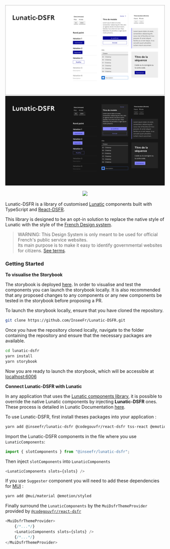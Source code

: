 <p align="center">
 <img src="https://raw.githubusercontent.com/InseeFr/Lunatic-DSFR/main/overview-light.png#gh-light-mode-only" />
 <img src="https://raw.githubusercontent.com/InseeFr/Lunatic-DSFR/main/overview-dark.png#gh-dark-mode-only" />
</p>

<p align="center">
  <a href="https://inseefr.github.io/Lunatic-DSFR/storybook/" target="_blank"><img src="https://raw.githubusercontent.com/storybooks/brand/master/badge/badge-storybook.svg"></a>
</p>

Lunatic-DSFR is a library of customised [Lunatic](https://github.com/InseeFr/Lunatic) components built with TypeScript and [React-DSFR](https://react-dsfr.etalab.studio/).

This library is designed to be an opt-in solution to replace the native style of Lunatic with the style of the [French Design system](https://systeme-de-design.gouv.fr/).

> WARNING: This Design System is only meant to be used for official French's public service websites.  
> Its main purpose is to make it easy to identify governmental websites for citizens. [See terms](https://www.systeme-de-design.gouv.fr/cgu/).

### Getting Started

**To visualise the Storybook**

The storybook is deployed [here](https://inseefr.github.io/Lunatic-DSFR/storybook/). In order to visualise and test the components you can launch the storybook locally. It is also recommended that any proposed changes to any components or any new components be tested in the storybook before proposing a PR.

To launch the storybook locally, ensure that you have cloned the repository.

```bash
git clone https://github.com/InseeFr/Lunatic-DSFR.git
```

Once you have the repository cloned locally, navigate to the folder containing the repository and ensure that the necessary packages are available.

```bash
cd lunatic-dsfr
yarn install
yarn storybook
```

Now you are ready to launch the storybook, which will be accessible at [localhost:6006](http://localhost:6006/)

**Connect Lunatic-DSFR with Lunatic**

In any application that uses the [Lunatic components library](https://github.com/InseeFr/Lunatic), it is possible to override the native Lunatic components by injecting **Lunatic-DSFR** ones. These process is detailed in Lunatic Documentation [here](https://inseefr.github.io/Lunatic/docs/components/personnalisation).

To use Lunatic-DSFR, first install theses packages into your application :

```bash
yarn add @inseefr/lunatic-dsfr @codegouvfr/react-dsfr tss-react @emotion/react
```

Import the Lunatic-DSFR components in the file where you use `LunaticComponents`:

```js
import { slotComponents } from "@inseefr/lunatic-dsfr";
```

Then inject `slotComponents` into `LunaticComponents`

```js
<LunaticComponents slots={slots} />
```

If you use `Suggester` component you will need to add these dependencies for [MUI](https://mui.com/) :

```bash
yarn add @mui/material @emotion/styled

```

Finally surround the `LunaticComponents` by the `MuiDsfrThemeProvider` provided by [`@codegouvfr/react-dsfr`](https://react-dsfr.codegouv.studio/mui)

```js
<MuiDsfrThemeProvider>
    {/*...*/}
    <LunaticComponents slots={slots} />
    {/*...*/}
</MuiDsfrThemeProvider>
```
